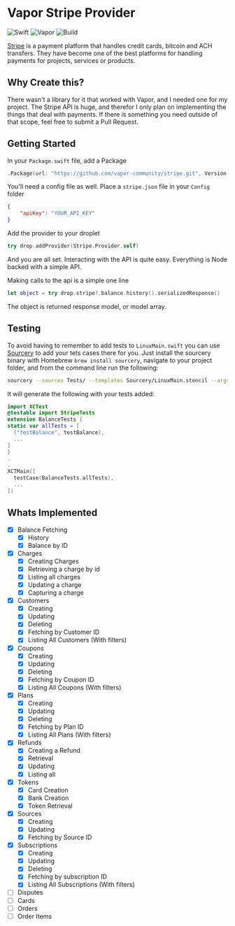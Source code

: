 # Vapor Stripe Provider

![Swift](http://img.shields.io/badge/swift-3.1-brightgreen.svg)
![Vapor](http://img.shields.io/badge/vapor-2.0-brightgreen.svg)
![Build](https://img.shields.io/badge/build-passing-brightgreen.svg)

[Stripe][stripe_home] is a payment platform that handles credit cards, bitcoin and ACH transfers. They have become one of the best platforms for handling payments for projects, services or products.

## Why Create this?
There wasn't a library for it that worked with Vapor, and I needed one for my project.
The Stripe API is huge, and therefor I only plan on implementing the things that deal with payments. If there is something you need outside of that scope, feel free to submit a Pull Request.

## Getting Started
In your `Package.swift` file, add a Package
~~~~swift
.Package(url: "https://github.com/vapor-community/stripe.git", Version(1,0,0, prereleaseIdentifiers: ["beta"]))
~~~~

You'll need a config file as well. Place a `stripe.json` file in your `Config` folder
~~~~json
{
    "apiKey": "YOUR_API_KEY"
}
~~~~

Add the provider to your droplet
~~~~swift
try drop.addProvider(Stripe.Provider.self)
~~~~

And you are all set. Interacting with the API is quite easy. Everything is Node backed with a simple API.

Making calls to the api is a simple one line
~~~~swift
let object = try drop.stripe?.balance.history().serializedResponse()
~~~~
The object is returned response model, or model array.

## Testing

To avoid having to remember to add tests to `LinuxMain.swift` you can use [Sourcery][sourcery] to add your tets cases there for you. Just install the sourcery binary with Homebrew `brew install sourcery`, navigate to your project folder, and from the command line run the following:
~~~~bash
sourcery --sources Tests/ --templates Sourcery/LinuxMain.stencil --args testimports='@testable import StripeTests'
~~~~
It will generate the following with your tests added:

~~~~swift
import XCTest
@testable import StripeTests
extension BalanceTests {
static var allTests = [
  ("testBalance", testBalance),
  ...
]
}
.
.
XCTMain([
  testCase(BalanceTests.allTests),
  ...
])
~~~~

## Whats Implemented
* [x] Balance Fetching
    * [x] History
    * [x] Balance by ID
* [x] Charges
    * [x] Creating Charges
    * [x] Retrieving a charge by id
    * [x] Listing all charges
    * [x] Updating a charge
    * [x] Capturing a charge
* [x] Customers
    * [x] Creating
    * [x] Updating
    * [x] Deleting
    * [x] Fetching by Customer ID
    * [x] Listing All Customers (With filters)
* [x] Coupons
    * [x] Creating
    * [x] Updating
    * [x] Deleting
    * [x] Fetching by Coupon ID
    * [x] Listing All Coupons (With filters)
* [x] Plans
    * [x] Creating
    * [x] Updating
    * [x] Deleting
    * [x] Fetching by Plan ID
    * [x] Listing All Plans (With filters)
* [x] Refunds
	* [x] Creating a Refund
	* [x] Retrieval
	* [x] Updating
	* [x] Listing all
* [x] Tokens
	* [x] Card Creation
	* [x] Bank Creation
	* [x] Token Retrieval
* [x] Sources
    * [x] Creating
    * [x] Updating
    * [x] Fetching by Source ID
* [x] Subscriptions    
    * [x] Creating
    * [x] Updating
    * [x] Deleting
    * [x] Fetching by subscription ID
    * [x] Listing All Subscriptions (With filters)
* [ ] Disputes    
* [ ] Cards
* [ ] Orders
* [ ] Order Items

[stripe_home]: http://stripe.com "Stripe"
[stripe_api]: https://stripe.com/docs/api "Stripe API Endpoints"
[sourcery]: https://github.com/krzysztofzablocki/Sourcery "Sourcery"
